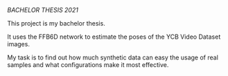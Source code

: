 *BACHELOR THESIS 2021*

This project is my bachelor thesis.

It uses the FFB6D network to estimate the poses of the YCB Video Dataset images.

My task is to find out how much synthetic data can easy the usage of real samples and what configurations make it most effective.
